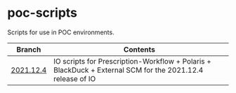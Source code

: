 # poc-scripts

Scripts for use in POC environments.

| Branch | Contents |
| ---| --- |
| [2021.12.4](https://github.com/io-poc/poc-scripts/tree/2021.12.4) | IO scripts for Prescription-Workflow + Polaris + BlackDuck + External SCM for the 2021.12.4 release of IO |
